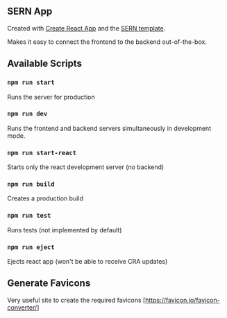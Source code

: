 ## SERN App
Created with [Create React App](https://github.com/facebook/create-react-app) and the [SERN template](https://github.com/julian-hecker/cra-template-sern).

Makes it easy to connect the frontend to the backend out-of-the-box.

## Available Scripts

### `npm run start`
Runs the server for production

### `npm run dev`
Runs the frontend and backend servers simultaneously in development mode.

### `npm run start-react`
Starts only the react development server (no backend)

### `npm run build`
Creates a production build

### `npm run test`
Runs tests (not implemented by default)

### `npm run eject`
Ejects react app (won't be able to receive CRA updates)


## Generate Favicons
Very useful site to create the required favicons [https://favicon.io/favicon-converter/]
